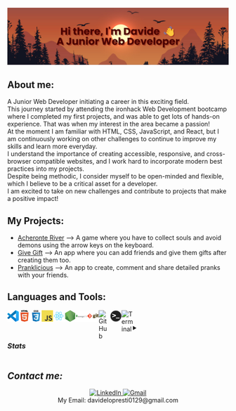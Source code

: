 ![hello](banner1.png)
## About me:

A Junior Web Developer initiating a career in this exciting field. 
<br/>
This journey started by attending the ironhack Web Development bootcamp where I completed my first projects, and was able to get lots of hands-on experience. 
That was when my interest in the area became a passion!
<br/>
At the moment I am familiar with HTML, CSS, JavaScript, and React, but I am continuously working on other challenges to continue to improve my skills and learn more everyday.
<br/>
I understand the importance of creating accessible, responsive, and cross-browser compatible websites, and I work hard to incorporate modern best practices into my projects.
<br/>
Despite being methodic, I consider myself to be open-minded and flexible, which I believe to be a critical asset for a developer.
<br/>
I am excited to take on new challenges and contribute to projects that make a positive impact!

## My Projects:

- [Acheronte River](https://19davide91.github.io/Game-Acheronte-River/) --> A game where you have to collect souls and avoid demons using the arrow keys on the keyboard.
- [Give Gift](https://gift-app.cyclic.app/) --> An app where you can add friends and give them gifts after creating them too.
- [Pranklicious](https://pranklicious.netlify.app) --> An app to create, comment and share detailed pranks with your friends.

## Languages and Tools:

[<img align="left" alt="Visual Studio Code" width="26px" src="https://raw.githubusercontent.com/github/explore/80688e429a7d4ef2fca1e82350fe8e3517d3494d/topics/visual-studio-code/visual-studio-code.png" />](https://code.visualstudio.com/)
[<img align="left" alt="HTML5" width="26px" src="https://raw.githubusercontent.com/github/explore/80688e429a7d4ef2fca1e82350fe8e3517d3494d/topics/html/html.png" />](https://developer.mozilla.org/en-US/docs/Web/HTML)
[<img align="left" alt="CSS3" width="26px" src="https://raw.githubusercontent.com/github/explore/80688e429a7d4ef2fca1e82350fe8e3517d3494d/topics/css/css.png" />](https://developer.mozilla.org/en-US/docs/Web/CSS)
[<img align="left" alt="JavaScript" width="26px" src="https://raw.githubusercontent.com/github/explore/80688e429a7d4ef2fca1e82350fe8e3517d3494d/topics/javascript/javascript.png" />](https://developer.mozilla.org/en-US/docs/Web/JavaScript)
[<img align="left" alt="React" width="26px" src="https://raw.githubusercontent.com/github/explore/80688e429a7d4ef2fca1e82350fe8e3517d3494d/topics/react/react.png" />](https://reactjs.org/)
[<img align="left" alt="Node.js" width="26px" src="https://raw.githubusercontent.com/github/explore/80688e429a7d4ef2fca1e82350fe8e3517d3494d/topics/nodejs/nodejs.png" />](https://nodejs.org/)
[<img align="left" alt="MongoDB" width="26px" src="https://raw.githubusercontent.com/github/explore/80688e429a7d4ef2fca1e82350fe8e3517d3494d/topics/mongodb/mongodb.png" />](https://www.mongodb.com/)
[<img align="left" alt="Git" width="26px" src="https://raw.githubusercontent.com/github/explore/80688e429a7d4ef2fca1e82350fe8e3517d3494d/topics/git/git.png" />](https://git-scm.com/)
[<img align="left" alt="GitHub" width="26px" src="https://e7.pngegg.com/pngimages/911/648/png-clipart-github-repository-computer-icons-logo-github-blue-git-thumbnail.png"/>](https://github.com/)
[<img align="left" alt="Terminal" width="26px" src="https://raw.githubusercontent.com/github/explore/80688e429a7d4ef2fca1e82350fe8e3517d3494d/topics/terminal/terminal.png" />](https://en.wikipedia.org/wiki/Computer_terminal) 
[<img align="left" alt="Terminal" width="26px" src="https://www.vectorlogo.zone/logos/getpostman/getpostman-icon.svg" />](https://postman.com/)
<br>
<!-- ## 📈 My GitHub Stats:
<br/>
<a href="https://github.com/19davide91/19davide91">
  <img align="center" src="https://github-readme-stats.vercel.app/api?username=19davide91&show_icons=true&theme=monokai" />
</a>
<a href="https://github.com/19davide91/19davide91">
<img align="center" src="http://github-readme-streak-stats.herokuapp.com?user=19davide91&theme=monokai"/>
</a> 
[![Top Langs](https://github-readme-stats.vercel.app/api/top-langs/?username=19davide91&langs_count=8&theme=gruvbox)](https://github.com/anuraghazra/github-readme-stats)
-->
<details>
  <summary><h3><i>Stats</i></h3></summary>
        <p align="center">
          <a href="https://github.com/19davide91/">
            <img width="30%" src="https://github-readme-stats.vercel.app/api/top-langs/?username=19davide91&langs_count=8&theme=gruvbox&hide_border=true" />
            <br>
          <img width="49.5%" src="https://github-readme-stats-sigma-five.vercel.app/api?username=19davide91&show_icons=true&theme=gruvbox&hide_border=true" />
          <img width="49.5%" src="https://github-readme-streak-stats.herokuapp.com/?user=19davide91&theme=gruvbox&hide_border=true" />
          <img align="center" src="https://komarev.com/ghpvc/?username=19davide91&style=for-the-badge&label=PROFILE+VIEWS" height="25" alt="views count" />
          </a>
          <br>
       </p>
     <br>
     </samp>
  </div>    
</details>  

<h2><i>Contact me:</i></h2>
<div  align="center">
  <a href="https://www.linkedin.com/in/davide-lopresti-530668b3/" target="_blank">
    <img src="https://img.shields.io/badge/LinkedIn-%230077B5.svg?&style=flat-square&logo=linkedin&logoColor=white&color=blue" alt="LinkedIn">
  </a>
   <a href="mailto:davidelopresti0129@gmail.com" mailto="[davidelopresti0129@gmail.com]" target="_blank">
    <img src="https://img.shields.io/badge/Gmail-%231877F2.svg?&style=flat-square&logo=gmail&logoColor=white&color=red" alt="Gmail"> 
  </a>
  <br/>
  My Email: davidelopresti0129@gmail.com
</div>

<!--
**19davide91/19davide91** is a ✨ _special_ ✨ repository because its `README.md` (this file) appears on your GitHub profile.

Here are some ideas to get you started:

- 🔭 I’m currently working on ...
- 🌱 I’m currently learning ...
- 👯 I’m looking to collaborate on ...
- 🤔 I’m looking for help with ...
- 💬 Ask me about ...
- 📫 How to reach me: ...
- 😄 Pronouns: ...
- ⚡ Fun fact: ...
-->
